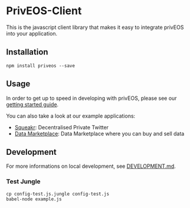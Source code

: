# PrivEOS-Client

This is the javascript client library that makes it easy to integrate privEOS into your application.

## Installation

    npm install priveos --save
    
## Usage

In order to get up to speed in developing with privEOS, please see our [getting started guide](https://github.com/rawrat/priveos-client/wiki/Getting-started).

You can also take a look at our example applications:

* [Squeakr](https://github.com/rawrat/squeakr/): Decentralised Private Twitter
* [Data Marketplace](https://github.com/rawrat/privEOS_Demo_App): Data Marketplace where you can buy and sell data

## Development
For more informations on local development, see [DEVELOPMENT.md](DEVELOPMENT.md).

### Test Jungle
    cp config-test.js.jungle config-test.js
    babel-node example.js
